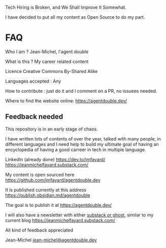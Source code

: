 Tech Hiring is Broken, and We Shall Improve It Somewhat.

I have decided to put all my content as Open Source to do my part.
# FAQ

Who I am ? Jean-Michel, l'agent double

What is this ? My career related content

Licence Creative Commons By-Shared Alike

Languages accepted : Any

How to contribute : just do it and I comment on a PR, no issuees needed.

Where to find the website online: https://agentdouble.dev/

## Feedback needed

This repository is in an early stage of chaos.

I have written lots of contents of over the year, talked with many people, in different languages and I need help to build my ultimate goal of having an encyclopedia of having a good carreer in tech in multiple language. 

LinkedIn (already done)
https://dev.to/jmfayard/ 
https://jeanmichelfayard.substack.com/

My content is open sourced here
https://github.com/jmfayard/agentdouble.dev

It is published currently at this address
https://publish.obsidian.md/agentdouble

The goal is to publish it at https://agentdouble.dev/

I will also have a newsletter with either [substack or ghost](https://ghost.org/vs/substack/), similar to my current blog
https://jeanmichelfayard.substack.com/

All kind of feedback appreciated

Jean-Michel
jean-michel@agentdouble.dev



